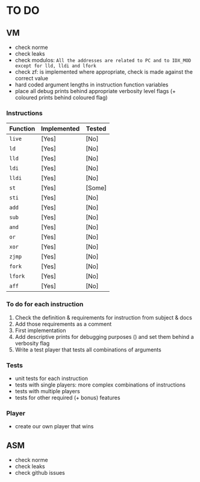 # TO DO

## VM

- check norme
- check leaks
- check modulos: `All the addresses are related to PC and to IDX_MOD except for lld, lldi and
lfork`
- check zf: is implemented where appropriate, check is made against the correct value
- hard coded argument lengths in instruction function variables
- place all debug prints behind appropriate verbosity level flags (+ coloured prints behind coloured flag)

### Instructions

| Function | Implemented | Tested |
|----------|-------------|--------|
|  `live`  |    [Yes]     |  [No]  |
|  `ld`    |    [Yes]    |  [No]  |
|  `lld`   |    [Yes]    |  [No]  |
|  `ldi`   |    [Yes]     |  [No]  |
|  `lldi`  |    [Yes]     |  [No]  |
|  `st`    |    [Yes]    |  [Some]  |
|  `sti`   |    [Yes]    |  [No]  |
|  `add`   |    [Yes]    |  [No]  |
|  `sub`   |    [Yes]    |  [No]  |
|  `and`   |    [Yes]    |  [No]  |
|  `or`    |    [Yes]    |  [No]  |
|  `xor`   |    [Yes]    |  [No]  |
|  `zjmp`  |    [Yes]     |  [No]  |
|  `fork`  |    [Yes]    |  [No]  |
|  `lfork` |    [Yes]    |  [No]  |
|  `aff`   |    [Yes]     |  [No]  |

### To do for each instruction

1. Check the definition & requirements for instruction from subject & docs
2. Add those requirements as a comment
3. First implementation
4. Add descriptive prints for debugging purposes () and set them behind a verbosity flag
5. Write a test player that tests all combinations of arguments

### Tests

- unit tests for each instruction
- tests with single players: more complex combinations of instructions
- tests with multiple players
- tests for other required (+ bonus) features

### Player

- create our own player that wins

## ASM

- check norme
- check leaks
- check github issues